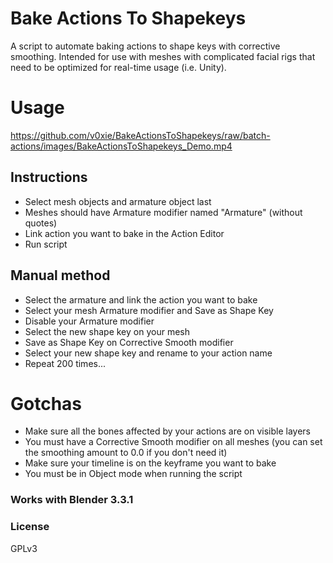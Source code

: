 # Bake Actions To Shapekeys

A script to automate baking actions to shape keys with corrective smoothing. Intended for use with meshes with complicated facial rigs that need to be optimized for real-time usage (i.e. Unity).


# Usage 

https://github.com/v0xie/BakeActionsToShapekeys/raw/batch-actions/images/BakeActionsToShapekeys_Demo.mp4

## Instructions
* Select mesh objects and armature object last  
* Meshes should have Armature modifier named "Armature" (without quotes)  
* Link action you want to bake in the Action Editor  
* Run script  

## Manual method 
* Select the armature and link the action you want to bake
* Select your mesh Armature modifier and Save as Shape Key
* Disable your Armature modifier
* Select the new shape key on your mesh
* Save as Shape Key on Corrective Smooth modifier
* Select your new shape key and rename to your action name
* Repeat 200 times...

# Gotchas
* Make sure all the bones affected by your actions are on visible layers
* You must have a Corrective Smooth modifier on all meshes (you can set the smoothing amount to 0.0 if you don't need it)
* Make sure your timeline is on the keyframe you want to bake
* You must be in Object mode when running the script

### Works with Blender 3.3.1

### License
GPLv3
